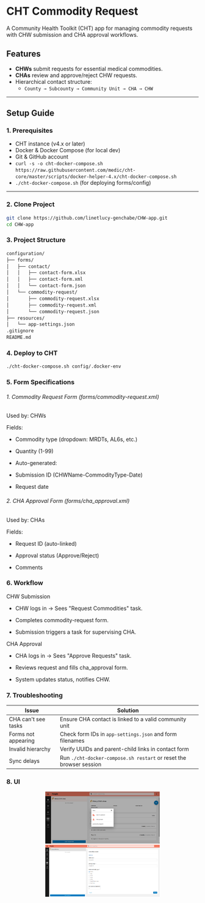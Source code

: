 # CHT Commodity Request 

A Community Health Toolkit (CHT) app for managing commodity requests with CHW submission and CHA approval workflows.

## Features

- **CHWs** submit requests for essential medical commodities.
- **CHAs** review and approve/reject CHW requests.
- Hierarchical contact structure:
  - `County → Subcounty → Community Unit → CHA → CHW`

---

## Setup Guide

### 1. Prerequisites

- CHT instance (v4.x or later)
- Docker & Docker Compose (for local dev)
- Git & GitHub account
- `curl -s -o cht-docker-compose.sh https://raw.githubusercontent.com/medic/cht-core/master/scripts/docker-helper-4.x/cht-docker-compose.sh`
- `./cht-docker-compose.sh` (for deploying forms/config)

---

### 2. Clone Project

```bash
git clone https://github.com/linetlucy-genchabe/CHW-app.git
cd CHW-app
```
### 3. Project Structure 
```bash
configuration/
├── forms/
│   ├── contact/
│   │   ├── contact-form.xlsx
│   │   ├── contact-form.xml
│   │   └── contact-form.json
│   └── commodity-request/
│       ├── commodity-request.xlsx
│       ├── commodity-request.xml
│       └── commodity-request.json
├── resources/
│   └── app-settings.json
.gitignore
README.md
```
### 4. Deploy to CHT
```bash
./cht-docker-compose.sh config/.docker-env
```

### 5. Form Specifications
###### 1. Commodity Request Form (forms/commodity-request.xml)
Used by: CHWs

Fields:

- Commodity type (dropdown: MRDTs, AL6s, etc.)

- Quantity (1-99)

- Auto-generated:

- Submission ID (CHWName-CommodityType-Date)

- Request date

###### 2. CHA Approval Form (forms/cha_approval.xml)
Used by: CHAs

Fields:

- Request ID (auto-linked)

- Approval status (Approve/Reject)

- Comments

### 6. Workflow
CHW Submission
- CHW logs in → Sees "Request Commodities" task.

- Completes commodity-request form.

- Submission triggers a task for supervising CHA.

CHA Approval
- CHA logs in → Sees "Approve Requests" task.

- Reviews request and fills cha_approval form.

- System updates status, notifies CHW.

### 7. Troubleshooting
| Issue               | Solution                                                 |
| ------------------- | -------------------------------------------------------- |
| CHA can't see tasks | Ensure CHA contact is linked to a valid community unit   |
| Forms not appearing | Check form IDs in `app-settings.json` and form filenames |
| Invalid hierarchy   | Verify UUIDs and parent-child links in contact form      |
| Sync delays         | Run `./cht-docker-compose.sh restart` or reset the browser session    |

###  8. UI

<p align="center">
  <img src="images/UI view 1.png" alt="Image 1" width="300"/>
  <br/>
  <img src="images/UI view 2.png" alt="Image 2" width="300"/>
</p>